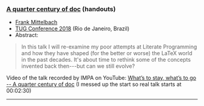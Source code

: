 

### <a href="{{site.baseurl}}/publications/2018-07-21-FMi-TUG-quarter-doc-handouts.pdf" target="_blank" onclick="vgwPixelCall('8745aa17547143a68b1906d317a594d0');">A quarter century of doc</a> (handouts)

+ [Frank Mittelbach]({{site.baseurl}}/about/team/#frank-mittelbach)
+ [TUG Conference 2018](http://tug.org/tug2018/) (Rio de Janeiro, Brazil)
+ Abstract:

>   In this talk I will re-examine my poor attempts at Literate
>   Programming and how they have shaped (for the better or worse)
>   the LaTeX world in the past decades.
>   It's about time to rethink some of the concepts invented back
>   then---but can we still evolve?

Video of the talk recorded by IMPA on YouTube:  <a href="https://youtu.be/Idqi6B12D2Q?t=2m30s" target="_blank"  onclick="vgwPixelCall('8745aa17547143a68b1906d317a594d0');">What’s to stay, what’s to go -- A quarter century of doc</a> (I messed up the start so real talk starts at 00:02:30)



***
